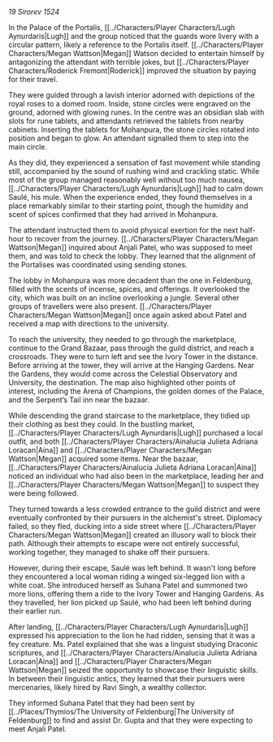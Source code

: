 _19 Sirorev 1524_

In the Palace of the Portalis, [[../Characters/Player Characters/Lugh Aynurdaris|Lugh]] and the group noticed that the guards wore livery with a circular pattern, likely a reference to the Portalis itself. [[../Characters/Player Characters/Megan Wattson|Megan]] Watson decided to entertain himself by antagonizing the attendant with terrible jokes, but [[../Characters/Player Characters/Roderick Fremont|Roderick]] improved the situation by paying for their travel.

They were guided through a lavish interior adorned with depictions of the royal roses to a domed room. Inside, stone circles were engraved on the ground, adorned with glowing runes. In the centre was an obsidian slab with slots for rune tablets, and attendants retrieved the tablets from nearby cabinets. Inserting the tablets for Mohanpura, the stone circles rotated into position and began to glow. An attendant signalled them to step into the main circle.

As they did, they experienced a sensation of fast movement while standing still, accompanied by the sound of rushing wind and crackling static. While most of the group managed reasonably well without too much nausea, [[../Characters/Player Characters/Lugh Aynurdaris|Lugh]] had to calm down Saulé, his mule. When the experience ended, they found themselves in a place remarkably similar to their starting point, though the humidity and scent of spices confirmed that they had arrived in Mohanpura.

The attendant instructed them to avoid physical exertion for the next half-hour to recover from the journey. [[../Characters/Player Characters/Megan Wattson|Megan]] inquired about Anjali Patel, who was supposed to meet them, and was told to check the lobby. They learned that the alignment of the Portalises was coordinated using sending stones.

The lobby in Mohanpura was more decadent than the one in Feldenburg, filled with the scents of incense, spices, and offerings. It overlooked the city, which was built on an incline overlooking a jungle. Several other groups of travellers were also present. [[../Characters/Player Characters/Megan Wattson|Megan]] once again asked about Patel and received a map with directions to the university.

To reach the university, they needed to go through the marketplace, continue to the Grand Bazaar, pass through the guild district, and reach a crossroads. They were to turn left and see the Ivory Tower in the distance. Before arriving at the tower, they will arrive at the Hanging Gardens. Near the Gardens, they would come across the Celestial Observatory and University, the destination. The map also highlighted other points of interest, including the Arena of Champions, the golden domes of the Palace, and the Serpent’s Tail inn near the bazaar.

While descending the grand staircase to the marketplace, they tidied up their clothing as best they could. In the bustling market, [[../Characters/Player Characters/Lugh Aynurdaris|Lugh]] purchased a local outfit, and both [[../Characters/Player Characters/Ainalucia Julieta Adriana Loracan|Aina]] and [[../Characters/Player Characters/Megan Wattson|Megan]] acquired some items. Near the bazaar, [[../Characters/Player Characters/Ainalucia Julieta Adriana Loracan|Aina]] noticed an individual who had also been in the marketplace, leading her and [[../Characters/Player Characters/Megan Wattson|Megan]] to suspect they were being followed.

They turned towards a less crowded entrance to the guild district and were eventually confronted by their pursuers in the alchemist's street. Diplomacy failed, so they fled, ducking into a side street where [[../Characters/Player Characters/Megan Wattson|Megan]] created an illusory wall to block their path. Although their attempts to escape were not entirely successful, working together, they managed to shake off their pursuers.

However, during their escape, Saulé was left behind. It wasn't long before they encountered a local woman riding a winged six-legged lion with a white coat. She introduced herself as Suhana Patel and summoned two more lions, offering them a ride to the Ivory Tower and Hanging Gardens. As they travelled, her lion picked up Saulé, who had been left behind during their earlier run.

After landing, [[../Characters/Player Characters/Lugh Aynurdaris|Lugh]] expressed his appreciation to the lion he had ridden, sensing that it was a fey creature. Ms. Patel explained that she was a linguist studying Draconic scriptures, and [[../Characters/Player Characters/Ainalucia Julieta Adriana Loracan|Aina]] and [[../Characters/Player Characters/Megan Wattson|Megan]] seized the opportunity to showcase their linguistic skills. In between their linguistic antics, they learned that their pursuers were mercenaries, likely hired by Ravi Singh, a wealthy collector.

They informed Suhana Patel that they had been sent by [[../Places/Thymios/The University of Feldenburg|The University of Feldenburg]] to find and assist Dr. Gupta and that they were expecting to meet Anjali Patel.